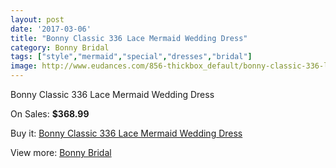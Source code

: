 ```yaml
---
layout: post
date: '2017-03-06'
title: "Bonny Classic 336 Lace Mermaid Wedding Dress"
category: Bonny Bridal
tags: ["style","mermaid","special","dresses","bridal"]
image: http://www.eudances.com/856-thickbox_default/bonny-classic-336-lace-mermaid-wedding-dress.jpg
---
```

Bonny Classic 336 Lace Mermaid Wedding Dress

On Sales: **$368.99**
<a href="https://www.eudances.com/en/bonny-bridal/294-bonny-classic-336-lace-mermaid-wedding-dress.html"><amp-img layout="responsive" width="600" height="600" src="//www.eudances.com/856-thickbox_default/bonny-classic-336-lace-mermaid-wedding-dress.jpg" alt="Bonny Classic 336 Lace Mermaid Wedding Dress 0" /></a>
<a href="https://www.eudances.com/en/bonny-bridal/294-bonny-classic-336-lace-mermaid-wedding-dress.html"><amp-img layout="responsive" width="600" height="600" src="//www.eudances.com/857-thickbox_default/bonny-classic-336-lace-mermaid-wedding-dress.jpg" alt="Bonny Classic 336 Lace Mermaid Wedding Dress 1" /></a>

Buy it: [Bonny Classic 336 Lace Mermaid Wedding Dress](https://www.eudances.com/en/bonny-bridal/294-bonny-classic-336-lace-mermaid-wedding-dress.html "Bonny Classic 336 Lace Mermaid Wedding Dress")

View more: [Bonny Bridal](https://www.eudances.com/en/3-bonny-bridal "Bonny Bridal")